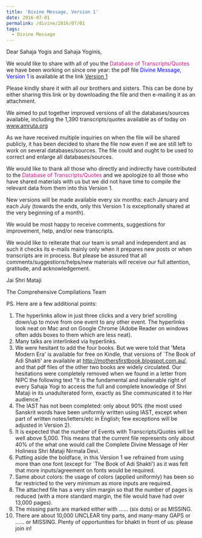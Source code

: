 ```yaml
---
title: 'Divine Message, Version 1'
date: 2016-07-01
permalink: /divine/2016/07/01
tags:
  - Divine Message
---
```

Dear Sahaja Yogis and Sahaja Yoginis,

We would like to share with all of you the <font color="mediumvioletred">Database of Transcripts/Quotes</font> we have been working on since one year: the pdf file <font color="blue">Divine Message, Version 1</font>  is available at the link
<a href="https://drive.google.com/file/d/0B3izjZneKyksd0Vtc2p3WWpwcjA/view?usp=sharing"> Version 1</a>

Please kindly share it with all our brothers and sisters. This can be done by either sharing this link or by downloading the file and then e-mailing it as an attachment.

We aimed to put together improved versions of all the databases/sources available, including the 1,390 transcripts/quotes available as of today on www.amruta.org 

As we have received multiple inquiries on when the file will be shared publicly, it has been decided to share the file now even if we are still left to work on several databases/sources. The file could and ought to be used to correct and enlarge all databases/sources.

We would like to thank all those who directly and indirectly have contributed to the <font color="mediumvioletred">Database of Transcripts/Quotes</font> and we apologize to all those who have shared materials with us but we did not have time to compile the relevant data from them into this Version 1. 

New versions will be made available every six months: each January and each July (towards the ends, only this Version 1 is exceptionally shared at the very beginning of a month).

We would be most happy to receive comments, suggestions for improvement, help, and/or new transcripts. 

We would like to reiterate that our team is small and independent and as such it checks its e-mails mainly only when it prepares new posts or when transcripts are in process. But please be assured that all comments/suggestions/helps/new materials will receive our full attention, gratitude, and acknowledgement.

Jai Shri Mataji

The Comprehensive Compilations Team

PS. Here are a few additional points:
1. The hyperlinks allow in just three clicks and a very brief scrolling down/up to move from one event to any other event. The hyperlinks look neat on Mac and on Google Chrome (Adobe Reader on windows often adds boxes to them which are less neat).
2. Many talks are interlinked via hyperlinks.
3. We were hesitant to add the four books. But we were told that 'Meta Modern Era' is available for free on Kindle, that versions of `The Book of Adi Shakti' are available at http://mothersfirstbook.blogspot.com.au/, and that pdf files of the other two books are widely circulated.
Our hesitations were completely removed when we found in a letter from NIPC the following text "It is the fundamental and inalienable right of every Sahaja Yogi to access the full and complete knowledge of Shri Mataji in its unadulterated form, exactly as She communicated it to Her audience."
4. The IAST has not been completed: only about 90% (the most used Sanskrit words have been uniformly written using IAST, except when part of written notes/letters/etc in English; few exceptions will be adjusted in Version 2).
5. It is expected that the number of Events with Transcripts/Quotes will be well above 5,000. This means that the current file represents only about 40% of the what one would call the 
Complete Divine Message of Her Holiness Shri Mataji Nirmala Devi. 
6. Putting aside the boldface, in this Version 1 we refrained from using more than one font (except for `The Book of Adi Shakti') as it was felt that more inputs/agreement on fonts would be required. 
7. Same about colors: the usage of colors (applied uniformly) has been so far restricted to the very minimum as more inputs are required. 
8. The attached file has a very slim margin so that the number of pages is reduced (with a more standard margin, the file would have had over 13,000 pages).
9. The missing parts are marked either with ...... (six dots) or as MISSING.
10. There are about 10,000 UNCLEAR tiny parts, and many-many GAPS or ...... or MISSING. Plenty of opportunities for bhakti in front of us: please join in!